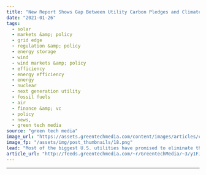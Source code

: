 ```yaml
---
title: "New Report Shows Gap Between Utility Carbon Pledges and Climate Change Imperatives"
date: "2021-01-26"
tags: 
  - solar
  - markets &amp; policy
  - grid edge
  - regulation &amp; policy
  - energy storage
  - wind
  - wind markets &amp; policy
  - efficiency
  - energy efficiency
  - energy
  - nuclear
  - next generation utility
  - fossil fuels
  - air
  - finance &amp; vc
  - policy
  - news,
  - green tech media
source: "green tech media"
image_url: "https://assets.greentechmedia.com/content/images/articles/coal_plant_2_XL.jpg"
image_fp: "/assets/img/post_thumbnails/18.png"
lead: "Most of the biggest U.S. utilities have promised to eliminate their carbon emissions by midcentury. New research asserts that most have undermined those goals by keeping coal plants running and building new natural-gas plants planned to operate for d ..."
article_url: "http://feeds.greentechmedia.com/~r/GreentechMedia/~3/y1FJ8SXm4Sg/new-report-highlights-gap-between-utility-carbon-pledges-and-climate-change-imperatives"
---
```


---
